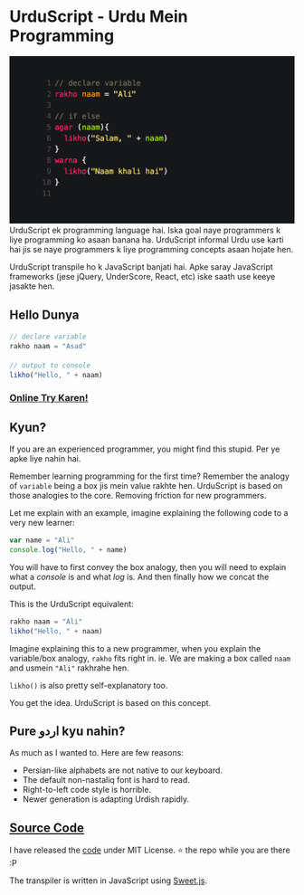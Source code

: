 # UrduScript - Urdu Mein Programming 
![](head.png?raw=true&t=4)
UrduScript ek programming language hai. Iska goal naye programmers k liye programming ko asaan banana ha. UrduScript informal Urdu use karti hai jis se naye programmers k liye programming concepts asaan hojate hen.

UrduScript transpile ho k JavaScript banjati hai. Apke saray JavaScript frameworks (jese jQuery, UnderScore, React, etc) iske saath use keeye jasakte hen.

## Hello Dunya

```js
// declare variable
rakho naam = "Asad"

// output to console
likho("Hello, " + naam)
```



### [Online Try Karen!](https://asadmemon.com/urduscript/editor/)

## Kyun?

If you are an experienced programmer, you might find this stupid. Per ye apke liye nahin hai. 

Remember learning programming for the first time? Remember the analogy of `variable` being a box jis mein value rakhte hen. UrduScript is based on those analogies to the core. Removing friction for new programmers.

Let me explain with an example, imagine explaining the following code to a very new learner:

```js
var name = "Ali"
console.log("Hello, " + name)
```

You will have to first convey the box analogy, then you will need to explain what a *console* is and what *log* is. And then finally how we concat the output.

This is the UrduScript equivalent:

```js
rakho naam = "Ali"
likho("Hello, " + naam)
```

Imagine explaining this to a new programmer, when you explain the variable/box analogy, `rakho` fits right in. 
ie. We are making a box called `naam` and usmein `"Ali"` rakhrahe hen.

`likho()` is also pretty self-explanatory too.

You get the idea. UrduScript is based on this concept.

## Pure اردو kyu nahin?

As much as I wanted to. Here are few reasons:

- Persian-like alphabets are not native to our keyboard.
- The default non-nastaliq font is hard to read.
- Right-to-left code style is horrible.
- Newer generation is adapting Urdish rapidly. 

## [Source Code](https://github.com/asadm/urduscript)

I have released the [code](https://github.com/asadm/urduscript) under MIT License. ⭐ the repo while you are there :P

The transpiler is written in JavaScript using [Sweet.js](https://github.com/sweet-js/sweet-core).